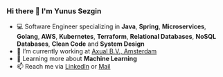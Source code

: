 ### Hi there 👋 I'm Yunus Sezgin

- 💻 Software Engineer specializing in **Java**, **Spring**, **Microservices**, **Golang**, **AWS**, **Kubernetes**, **Terraform**, **Relational Databases**, **NoSQL Databases**, **Clean Code** and **System Design**
- 🏢 I’m currently working at [Axual B.V., Amsterdam](https://axual.com/)
- 🌱 Learning more about **Machine Learning**
- 📫 Reach me via [LinkedIn](https://www.linkedin.com/in/your-linkedin-profile/) or [Mail](mailto:yunussezgin8@gmail.com)

